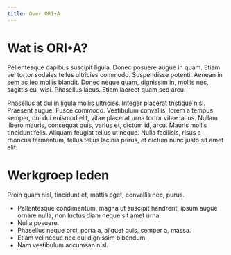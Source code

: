 ```yaml
---
title: Over ORI•A
---
```


# Wat is ORI•A?

Pellentesque dapibus suscipit ligula.  Donec posuere augue in quam.  Etiam vel tortor sodales tellus ultricies commodo.  Suspendisse potenti.  Aenean in sem ac leo mollis blandit.  Donec neque quam, dignissim in, mollis nec, sagittis eu, wisi.  Phasellus lacus.  Etiam laoreet quam sed arcu.

Phasellus at dui in ligula mollis ultricies.  Integer placerat tristique nisl.  Praesent augue.  Fusce commodo.  Vestibulum convallis, lorem a tempus semper, dui dui euismod elit, vitae placerat urna tortor vitae lacus.  Nullam libero mauris, consequat quis, varius et, dictum id, arcu.  Mauris mollis tincidunt felis.  Aliquam feugiat tellus ut neque.  Nulla facilisis, risus a rhoncus fermentum, tellus tellus lacinia purus, et dictum nunc justo sit amet elit.



# Werkgroep leden

Proin quam nisl, tincidunt et, mattis eget, convallis nec, purus.  

* Pellentesque condimentum, magna ut suscipit hendrerit, ipsum augue ornare nulla, non luctus diam neque sit amet urna.
* Nulla posuere.
* Phasellus neque orci, porta a, aliquet quis, semper a, massa.
* Etiam vel neque nec dui dignissim bibendum.
* Nam vestibulum accumsan nisl.

